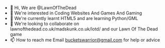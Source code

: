 - 👋 Hi, We are @LawnOfTheDead
- 👀 We're interested in Coding Websites And Games And Gaming
- 🌱 We're currently learnt HTML5 and are learning Python/GML
- 💞️ We're looking to collaborate on lawnofthedead.co.uk/madskunk.co.uk/lotd/ and our Lawn Of The Dead game
- 📫 How to reach me Email bucketswarrior@gmail.com for help or advice

<!---
LawnOfTheDead/LawnOfTheDead is a ✨ special ✨ repository because its `README.md` (this file) appears on your GitHub profile.
You can click the Preview link to take a look at your changes.
--->
